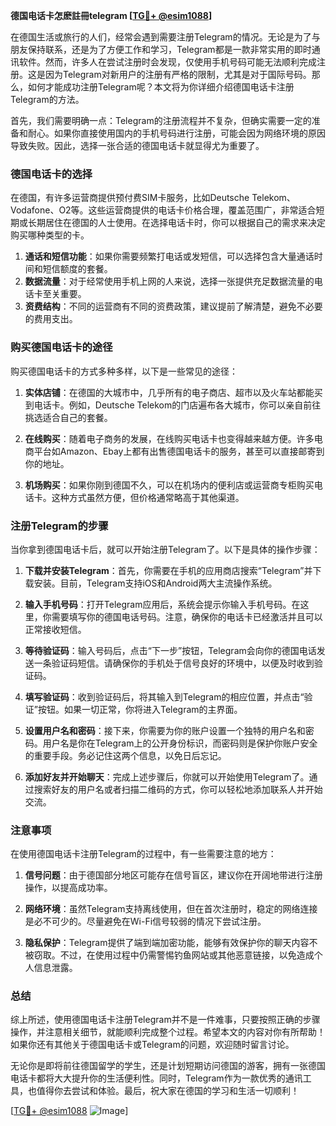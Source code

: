 **德国电话卡怎麽註冊telegram [[TG💪+ @esim1088](https://t.me/s/esim1088)]**

在德国生活或旅行的人们，经常会遇到需要注册Telegram的情况。无论是为了与朋友保持联系，还是为了方便工作和学习，Telegram都是一款非常实用的即时通讯软件。然而，许多人在尝试注册时会发现，仅使用手机号码可能无法顺利完成注册。这是因为Telegram对新用户的注册有严格的限制，尤其是对于国际号码。那么，如何才能成功注册Telegram呢？本文将为你详细介绍德国电话卡注册Telegram的方法。

首先，我们需要明确一点：Telegram的注册流程并不复杂，但确实需要一定的准备和耐心。如果你直接使用国内的手机号码进行注册，可能会因为网络环境的原因导致失败。因此，选择一张合适的德国电话卡就显得尤为重要了。

### 德国电话卡的选择

在德国，有许多运营商提供预付费SIM卡服务，比如Deutsche Telekom、Vodafone、O2等。这些运营商提供的电话卡价格合理，覆盖范围广，非常适合短期或长期居住在德国的人士使用。在选择电话卡时，你可以根据自己的需求来决定购买哪种类型的卡。

1. **通话和短信功能**：如果你需要频繁打电话或发短信，可以选择包含大量通话时间和短信额度的套餐。
2. **数据流量**：对于经常使用手机上网的人来说，选择一张提供充足数据流量的电话卡至关重要。
3. **资费结构**：不同的运营商有不同的资费政策，建议提前了解清楚，避免不必要的费用支出。

### 购买德国电话卡的途径

购买德国电话卡的方式多种多样，以下是一些常见的途径：

1. **实体店铺**：在德国的大城市中，几乎所有的电子商店、超市以及火车站都能买到电话卡。例如，Deutsche Telekom的门店遍布各大城市，你可以亲自前往挑选适合自己的套餐。
   
2. **在线购买**：随着电子商务的发展，在线购买电话卡也变得越来越方便。许多电商平台如Amazon、Ebay上都有出售德国电话卡的服务，甚至可以直接邮寄到你的地址。
   
3. **机场购买**：如果你刚到德国不久，可以在机场内的便利店或运营商专柜购买电话卡。这种方式虽然方便，但价格通常略高于其他渠道。

### 注册Telegram的步骤

当你拿到德国电话卡后，就可以开始注册Telegram了。以下是具体的操作步骤：

1. **下载并安装Telegram**：首先，你需要在手机的应用商店搜索“Telegram”并下载安装。目前，Telegram支持iOS和Android两大主流操作系统。

2. **输入手机号码**：打开Telegram应用后，系统会提示你输入手机号码。在这里，你需要填写你的德国电话号码。注意，确保你的电话卡已经激活并且可以正常接收短信。

3. **等待验证码**：输入号码后，点击“下一步”按钮，Telegram会向你的德国电话发送一条验证码短信。请确保你的手机处于信号良好的环境中，以便及时收到验证码。

4. **填写验证码**：收到验证码后，将其输入到Telegram的相应位置，并点击“验证”按钮。如果一切正常，你将进入Telegram的主界面。

5. **设置用户名和密码**：接下来，你需要为你的账户设置一个独特的用户名和密码。用户名是你在Telegram上的公开身份标识，而密码则是保护你账户安全的重要手段。务必记住这两个信息，以免日后忘记。

6. **添加好友并开始聊天**：完成上述步骤后，你就可以开始使用Telegram了。通过搜索好友的用户名或者扫描二维码的方式，你可以轻松地添加联系人并开始交流。

### 注意事项

在使用德国电话卡注册Telegram的过程中，有一些需要注意的地方：

1. **信号问题**：由于德国部分地区可能存在信号盲区，建议你在开阔地带进行注册操作，以提高成功率。
   
2. **网络环境**：虽然Telegram支持离线使用，但在首次注册时，稳定的网络连接是必不可少的。尽量避免在Wi-Fi信号较弱的情况下尝试注册。

3. **隐私保护**：Telegram提供了端到端加密功能，能够有效保护你的聊天内容不被窃取。不过，在使用过程中仍需警惕钓鱼网站或其他恶意链接，以免造成个人信息泄露。

### 总结

综上所述，使用德国电话卡注册Telegram并不是一件难事，只要按照正确的步骤操作，并注意相关细节，就能顺利完成整个过程。希望本文的内容对你有所帮助！如果你还有其他关于德国电话卡或Telegram的问题，欢迎随时留言讨论。

无论你是即将前往德国留学的学生，还是计划短期访问德国的游客，拥有一张德国电话卡都将大大提升你的生活便利性。同时，Telegram作为一款优秀的通讯工具，也值得你去尝试和体验。最后，祝大家在德国的学习和生活一切顺利！

[[TG💪+ @esim1088](https://t.me/s/esim1088) ![Image](https://i.postimg.cc/4NQfJmqS/Snipaste-2025-05-13-00-14-12.png)]
